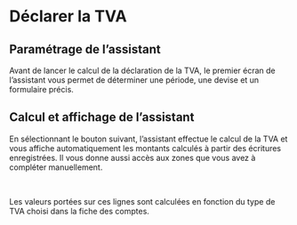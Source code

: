 # Déclarer la TVA



## Paramétrage de l’assistant


Avant de lancer le calcul de la déclaration de la TVA, le premier écran 
 de l’assistant vous permet de déterminer une période, une devise et un 
 formulaire précis.


## Calcul et affichage de l’assistant


En sélectionnant le bouton suivant, l’assistant effectue le calcul de 
 la TVA et vous affiche automatiquement les montants calculés à partir 
 des écritures enregistrées. Il vous donne aussi accès aux zones que vous 
 avez à compléter manuellement.


 


Les valeurs portées sur ces lignes sont calculées en fonction du type 
 de TVA choisi dans la fiche des comptes.


